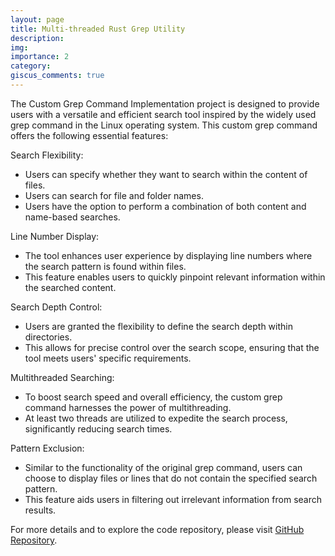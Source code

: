 ```yaml
---
layout: page
title: Multi-threaded Rust Grep Utility
description: 
img: 
importance: 2
category: 
giscus_comments: true
---
```


The Custom Grep Command Implementation project is designed to provide users with a versatile and efficient search tool inspired by the widely used grep command in the Linux operating system. This custom grep command offers the following essential features:

Search Flexibility:
   - Users can specify whether they want to search within the content of files.
   - Users can search for file and folder names.
   - Users have the option to perform a combination of both content and name-based searches.

Line Number Display:
   - The tool enhances user experience by displaying line numbers where the search pattern is found within files.
   - This feature enables users to quickly pinpoint relevant information within the searched content.

Search Depth Control:
   - Users are granted the flexibility to define the search depth within directories.
   - This allows for precise control over the search scope, ensuring that the tool meets users' specific requirements.

Multithreaded Searching:
   - To boost search speed and overall efficiency, the custom grep command harnesses the power of multithreading.
   - At least two threads are utilized to expedite the search process, significantly reducing search times.

Pattern Exclusion:
   - Similar to the functionality of the original grep command, users can choose to display files or lines that do not contain the specified search pattern.
   - This feature aids users in filtering out irrelevant information from search results.

For more details and to explore the code repository, please visit [GitHub Repository](https://github.com/neginrahimiyazdi/grep).
